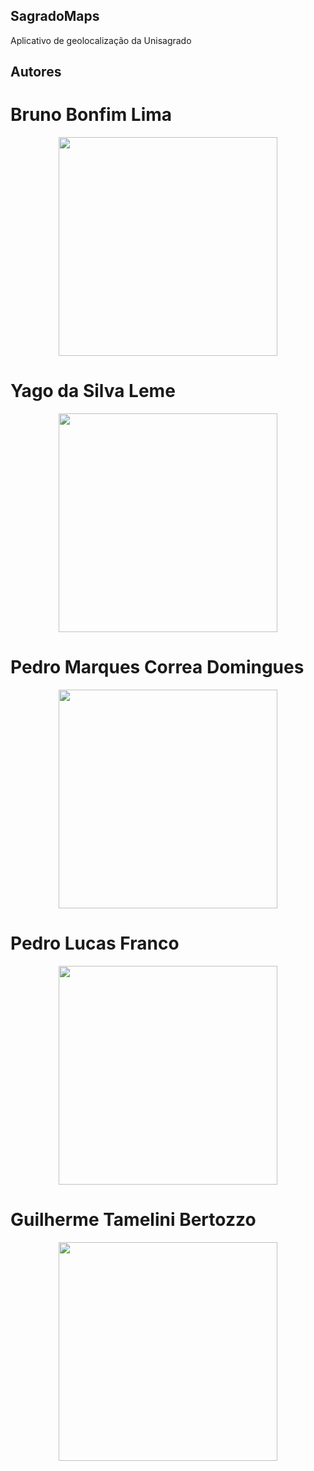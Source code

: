 ## SagradoMaps
Aplicativo de geolocalização da Unisagrado

## Autores 

# Bruno Bonfim Lima 
<div align="center">
<img src="https://github.com/YagoL3m3/SagradoMaps/assets/134101420/4ac26d82-cc9a-4d3c-9a1c-304fc67447aa" width="350px"/>
</div>

# Yago da Silva Leme
<div align="center">
<img src="https://github.com/YagoL3m3/SagradoMaps/assets/134101420/807d54ed-4bd8-4425-ab3d-e1733c597d4b" width="350px"/>
</div>

# Pedro Marques Correa Domingues
<div align="center">
<img src="https://github.com/YagoL3m3/SagradoMaps/assets/134101420/827d9df5-6a43-4af2-9208-db6ec59db122" width="350px"/>
</div>

# Pedro Lucas Franco 
<div align="center">
<img src="https://github.com/YagoL3m3/SagradoMaps/assets/134101420/41aa0225-b473-40d3-a693-429182457ba5" width="350px"/>
</div>

# Guilherme Tamelini Bertozzo
<div align="center">
<img src="https://github.com/YagoL3m3/SagradoMaps/assets/134101420/41aa0225-b473-40d3-a693-429182457ba5" width="350px"/>
</div>
